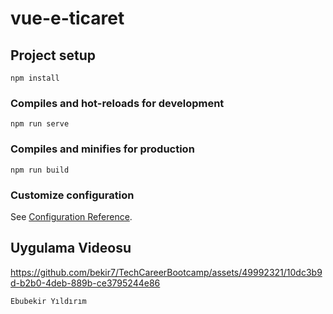 # vue-e-ticaret

## Project setup
```
npm install
```

### Compiles and hot-reloads for development
```
npm run serve
```

### Compiles and minifies for production
```
npm run build
```

### Customize configuration
See [Configuration Reference](https://cli.vuejs.org/config/).


## Uygulama Videosu


https://github.com/bekir7/TechCareerBootcamp/assets/49992321/10dc3b9d-b2b0-4deb-889b-ce3795244e86

```
Ebubekir Yıldırım
```
